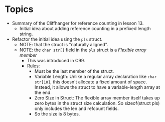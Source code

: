 # Topics

* Summary of the Cliffhanger for reference counting in lesson 13.
  * Initial idea about adding reference counting in a prefixed length string.
* Refactor the initial idea using the `pls` struct.
  * NOTE: that the struct is "naturally aligned".
  * NOTE: the `char str[]` field in the `pls` struct is a *Flexible array member*
    * This was introduced in C99.
    * Rules:
      * Must be the last member of the struct.
      * Variable Length: Unlike a regular array declaration like `char str[10]`, this doesn't allocate a fixed amount of space. Instead, it allows the struct to have a variable-length array at the end.
      * Zero Size in Struct: The flexible array member itself takes up zero bytes in the struct size calculation. So sizeof(struct pls) only includes the len and refcount fields.
      * So the size is 8 bytes.
